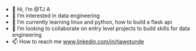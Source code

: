 - 👋 Hi, I’m @TJ A
- 👀 I’m interested in data engineering
- 🌱 I’m currently learning linux and python, how to build a flask api
- 💞️ I’m looking to collaborate on entry level projects to build skills for data engineering
- 📫 How to reach me www.linkedin.com/in/tjawotunde

<!---
TebogoA/TebogoA is a ✨ special ✨ repository because its `README.md` (this file) appears on your GitHub profile.
You can click the Preview link to take a look at your changes.
--->
